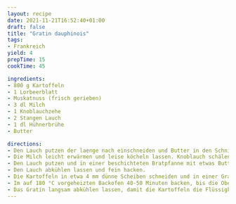 ```yaml
---
layout: recipe
date: 2021-11-21T16:52:40+01:00
draft: false
title: "Gratin dauphinois"
tags:
- Frankreich
yield: 4
prepTime: 15
cookTime: 45

ingredients:
- 800 g Kartoffeln
- 1 Lorbeerblatt
- Muskatnuss (frisch gerieben)
- 3 dl Milch
- 1 Knoblauchzehe
- 2 Stangen Lauch
- 1 dl Hühnerbrühe
- Butter

directions:
- Den Lauch putzen der laenge nach einschneiden und Butter in den Schnitt streichen. In Alufolie einwickeln und mit der Butterseite nach oben ca 1h im Backoofen bei 175 Grad Backen.
- Die Milch leicht erwärmen und leise köcheln lassen. Knoblauch schälen, zerdrücken und zusammen mit dem Lorbeerblatt und der geriebenen Muskatnuss zu der Milch geben.
- Den Lauch putzen und in einer beschichteten Bratpfanne mit etwas Butter bei mittlerer Hitze langsam anbraten.
- Den Lauch abkühlen lassen und fein hacken.
- Die Kartoffeln in etwa 4 mm dünne Scheiben schneiden und in einer Gratinform aufschichten. Den gehackten Lauch dazwischen verteilen und kleine Butterflöckchen darüber setzen.
- Im auf 180 °C vorgeheizten Backofen 40-50 Minuten backen, bis die Oberfläche goldbraun ist.
- Das Gratin langsam abkühlen lassen, damit die Kartoffeln die Flüssigkeit aufnehmen können.
---
```

